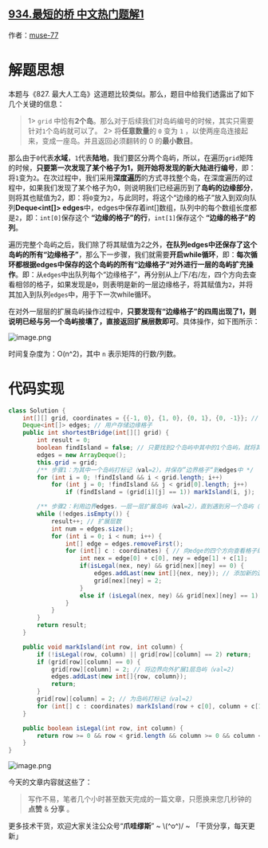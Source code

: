 ## [934.最短的桥 中文热门题解1](https://leetcode.cn/problems/shortest-bridge/solutions/100000/-by-muse-77-j7w5)

作者：[muse-77](https://leetcode.cn/u/muse-77)
# 解题思想
本题与《827. 最大人工岛》这道题比较类似。那么，题目中给我们透露出了如下几个关键的信息：
> 1> `grid` 中恰有**2个岛**。那么对于后续我们对岛屿编号的时候，其实只需要针对`1`个岛屿就可以了。
> 2> 将**任意数量**的 `0` 变为 `1` ，以使两座岛连接起来，变成一座岛。并且返回必须翻转的 0 的**最小数目**。

那么由于`0`代表**水域**，`1`代表**陆地**，我们要区分两个岛屿，所以，在遍历`grid`矩阵的时候，**只要第一次发现了某个格子为1，则开始将发现的新大陆进行编号**，即：将`1`变为`2`。在次过程中，我们采用**深度遍历**的方式寻找整个岛，在深度遍历的过程中，如果我们发现了某个格子为0，则说明我们已经遍历到了**岛屿的边缘部分**，则将其也赋值为2，即：将`0`变为`2`，与此同时，将这个“边缘的格子”放入到双向队列**Deque<int[]> edges**中，edges中保存着int[]数组，队列中的每个数组长度都是`2`，即：`int[0]`保存这个 **“边缘的格子”的行**，`int[1]`保存这个 **“边缘的格子”的列**。

遍历完整个岛屿之后，我们除了将其赋值为2之外，**在队列edges中还保存了这个岛屿的所有“边缘格子”**，那么下一步骤，我们就需要**开启while循环**，即：**每次循环都根据edges中保存的这个岛屿的所有“边缘格子”对外进行一层的岛屿扩充操作**。即：从`edges`中出队列每个“边缘格子”，再分别从上/下/右/左，四个方向去查看相邻的格子，如果发现是`0`，则表明是新的一层边缘格子，将其赋值为`2`，并将其加入到队列`edges`中，用于下一次while循环。

在对外一层层的扩展岛屿操作过程中，**只要发现有“边缘格子”的四周出现了1，则说明已经与另一个岛屿接壤了，直接返回扩展层数即可**。具体操作，如下图所示：

![image.png](https://pic.leetcode.cn/1666661186-hwxhNx-image.png)

时间复杂度为：O(n^2)，其中 `n` 表示矩阵的行数/列数。

# 代码实现
```java
class Solution {
    int[][] grid, coordinates = {{-1, 0}, {1, 0}, {0, 1}, {0, -1}}; // 上、下、右、左四个方向
    Deque<int[]> edges; // 用户存储边缘格子
    public int shortestBridge(int[][] grid) {
        int result = 0;
        boolean findIsland = false; // 只要找到2个岛屿中其中的1个岛屿，就将其设置为true，并结束步骤1中的两层for循环
        edges = new ArrayDeque();
        this.grid = grid;  
        /** 步骤1：为其中一个岛屿打标记（val=2），并保存”边界格子“到edges中 */
        for (int i = 0; !findIsland && i < grid.length; i++) 
            for (int j = 0; !findIsland && j < grid[0].length; j++)
                if (findIsland = (grid[i][j] == 1)) markIsland(i, j); 

        /** 步骤2：利用边界edges，一层一层扩展岛屿（val=2），直到遇到另一个岛屿（val=1）*/
        while (!edges.isEmpty()) { 
            result++; // 扩展层数
            int num = edges.size();
            for (int i = 0; i < num; i++) {
                int[] edge = edges.removeFirst();
                for (int[] c : coordinates) { // 向edge的四个方向查看格子编号，并扩展岛屿边界
                    int nex = edge[0] + c[0], ney = edge[1] + c[1];
                    if(isLegal(nex, ney) && grid[nex][ney] == 0) { 
                        edges.addLast(new int[]{nex, ney}); // 添加新的边界
                        grid[nex][ney] = 2;
                    } 
                    else if (isLegal(nex, ney) && grid[nex][ney] == 1) return result; // 与另一个岛屿相遇，则直接返回result 
                }
            }  
        }
        return result;
    }

    public void markIsland(int row, int column) {
        if (!isLegal(row, column) || grid[row][column] == 2) return;
        if (grid[row][column] == 0) {
            grid[row][column] = 2; // 将边界向外扩展1层岛屿（val=2)
            edges.addLast(new int[]{row, column});
            return;
        }
        grid[row][column] = 2; // 为岛屿打标记（val=2）
        for (int[] c : coordinates) markIsland(row + c[0], column + c[1]); // 深度遍历某个格子的四个方向
    }

    public boolean isLegal(int row, int column) {
        return row >= 0 && row < grid.length && column >= 0 && column < grid[0].length;
    }
}
```

![image.png](https://pic.leetcode.cn/1666661204-WxStdT-image.png)

今天的文章内容就这些了：

> 写作不易，笔者几个小时甚至数天完成的一篇文章，只愿换来您几秒钟的 **点赞** & **分享** 。

更多技术干货，欢迎大家关注公众号“**爪哇缪斯**” ~ \\(^o^)/ ~ 「干货分享，每天更新」
